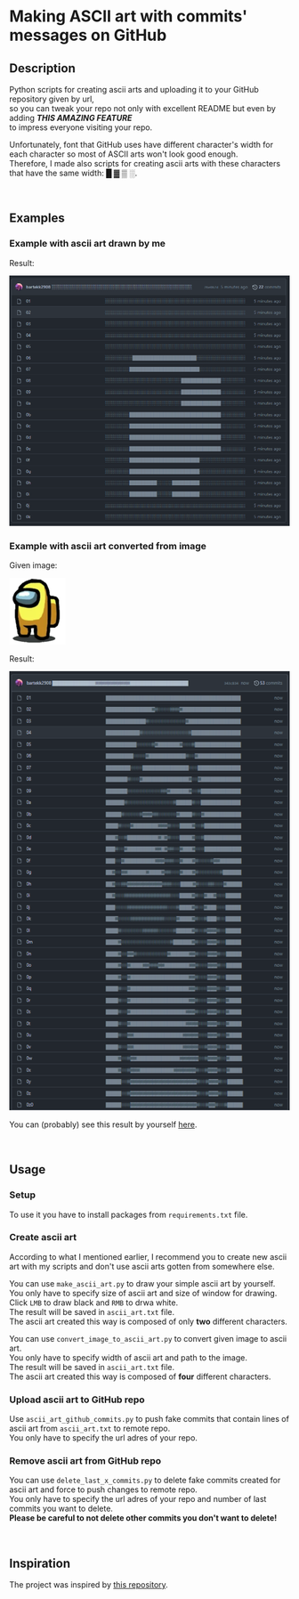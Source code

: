 # Making ASCII art with commits' messages on GitHub

## Description

Python scripts for creating ascii arts and uploading it to your GitHub repository given by url,\
so you can tweak your repo not only with excellent README but even by adding ___THIS AMAZING FEATURE___\
to impress everyone visiting your repo.

Unfortunately, font that GitHub uses have different character's width for each character so most of ASCII arts won't look good enough.\
Therefore, I made also scripts for creating ascii arts with these characters that have the same width: █ ▓ ▒ ░.

&nbsp;
## Examples

### Example with ascii art drawn by me

Result:

![01](./examples/01.png)

### Example with ascii art converted from image

Given image:

![image](./image.png)

Result:

![02](./examples/02.png)

You can (probably) see this result by yourself [here](https://github.com/bartekk2908/test_repo.git).

&nbsp;
## Usage

### Setup

To use it you have to install packages from `requirements.txt` file.

### Create ascii art

According to what I mentioned earlier, I recommend you to create new ascii art with my scripts and don't use ascii arts gotten from somewhere else.

You can use `make_ascii_art.py` to draw your simple ascii art by yourself.\
You only have to specify size of ascii art and size of window for drawing.\
Click `LMB` to draw black and `RMB` to drwa white.\
The result will be saved in `ascii_art.txt` file.\
The ascii art created this way is composed of only __two__ different characters. 

You can use `convert_image_to_ascii_art.py` to convert given image to ascii art.\
You only have to specify width of ascii art and path to the image.\
The result will be saved in `ascii_art.txt` file.\
The ascii art created this way is composed of __four__ different characters. 

### Upload ascii art to GitHub repo

Use `ascii_art_github_commits.py` to push fake commits that contain lines of ascii art from `ascii_art.txt` to remote repo.\
You only have to specify the url adres of your repo.

### Remove ascii art from GitHub repo

You can use `delete_last_x_commits.py` to delete fake commits created for ascii art and force to push changes to remote repo.\
You only have to specify the url adres of your repo and number of last commits you want to delete.\
__Please be careful to not delete other commits you don't want to delete!__

&nbsp;
## Inspiration

The project was inspired by [this repository](https://github.com/ozh/rainbow).

&nbsp;